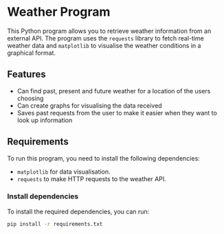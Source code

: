 # Weather Program

This Python program allows you to retrieve weather information from an external API. The program uses the `requests` library to fetch real-time weather data and `matplotlib` to visualise the weather conditions in a graphical format.

## Features
- Can find past, present and future weather for a location of the users choosing
- Can create graphs for visualising the data received 
- Saves past requests from the user to make it easier when they want to look up information

## Requirements
To run this program, you need to install the following dependencies:

- `matplotlib` for data visualisation.
- `requests` to make HTTP requests to the weather API.

### Install dependencies
To install the required dependencies, you can run:

```bash
pip install -r requirements.txt